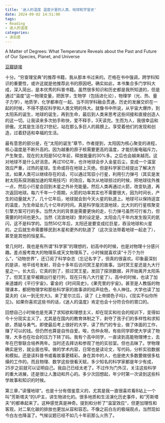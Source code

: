```yaml
---
title: '迷人的温度 温度计里的人类、地球和宇宙史'
date: 2024-09-02 14:51:00
tags:
- Reading
- 迷人的温度
categories:
- 读后感
---
```


A Matter of Degrees: What Temperature Reveals about the Past and Future of Our Species, Planet, and Universe

[豆瓣链接](https://book.douban.com/subject/27016304/)

十分。“穷查理宝典”的推荐书籍，我从那本书过来的。芒格在书中强调，跨学科知识的重要性，或许这就是他推荐此书的原因吧。确实如此，本书集合多门学科大成，深入简出，是本优秀的科普书籍。虽然很多知识和历史都是我所知道的，但是通过“温度”这一物理变量，把医学，生物学（包括进化论），物理学（光、热、量子力学），地质学，化学都串在一起。当不同学科融会贯通，历史的发展交织在一起的时候，不得不感叹科学和人类文明的伟大。就像书中所说，从宇宙大爆炸，到太阳系的诞生，地球的诞生，再到生命，最后到人类来思考这些间接和直接创造人的这一切。让我读来多次拍手称快，爱不释手，3天读完。生而为人，我很幸运和骄傲。尤其是生活在21世纪，站在那么多巨人的肩膀上。享受着他们的发现和创造，过着舒适和幸福的生活。

最有意思的部分是，在“太阳的诞生”章节，作者提到，太阳因为核心聚变的进程，核心温度是不断升高的。因为越重的原子核需要更高的温度，才能抗衡电磁斥力，产生聚变。现在的太阳是50亿年前，释放能量的30%多。之后也会越来越亮。这对地球不是什么好消息。再过10亿年，也许地球会步入金星后尘，变成一个温室效应严重，过热的星球。生命或将在地球上灭绝。但是科学家已经提出了解决方法，如果人类可以继续存在的话，可以通过驾驭小行星，利用引力弹弓（其实是发射太阳系探测器加速的常用技巧）的效应，每次从地球掠过的时候，把地球往外推一点，然后小行星会回到木星之外补充能量。然后人类再通过火箭，改变轨道，再次返回地球。每六千年一个周期，火箭的功率其实也不需要很大，因为时间长，产生的动量就大了。几十亿年后，地球就会到今天火星的轨道上。地球可以保持适宜的温度，为生命延长几十亿年的时间。真是科学版流浪地球，比大刘的行星核聚变引擎方案可行的多。当然大刘的背景是需要更快的走，引力弹弓虽然可行省力，但需要的时间也更久。当然《流浪地球》里的设定是，太阳会几千年内发生毁灭的氦闪，这不是科学的。当然50亿年后，太阳还是要变成红巨星，吞没地球和火星的。之后就生命需要移民到木星和更外的轨道了（这次没法带着地球一起走了），甚至是其他的恒星系。

曾几何时，我也是有所谓“科学家”的理想的，初高中的时候，也是对物理十分感兴趣。差点报考南大的物理系或天文物理系了。小时候就喜欢读“十万个为什么”，“动物世界”，还订阅了科学杂志（忘记名字了，但真的很喜欢。印象最深刻的是讲，地平线号发射，将会十多年后访问冥王星的故事。当时冥王星还是九大行星之一。长大后，它真的到了，掠过冥王星。发回了探测数据，并开始离开太阳系了。但冥王星早被踢出行星行列，现在只有八大行星了）。高中的时候，也读了加来道雄的《平行宇宙》，霍金的《时间简史》，《果壳里的宇宙》。甚至是人教版的物理课本，都把物理学和那些科学家的故事讲的绘声绘色，令人神往。大学也读了加莫夫的《从一到无穷大》。来了爱尔兰后，读了《上帝掷色子吗》，《现实不似你所见》。如果你喜欢这些书的话，《迷人的温度》肯定也会十分符合你的胃口的。

回想自己小时候也是充满了求知欲和理想主义，却在现实和社会的规训下，变得如今十分现实主义了。尤其是在国内的教育体制之下，剥夺了孩子们的多样性和求知欲，质疑与勇气。即使最后考上很好的大学，读了热门的专业，做了体面的工作，赚了可以的钱。但仍然也算是自怜自爱。唉，伤仲永呀。有些同学即使大学读了物理，大多也在社会的压力下转了码。我有个高中同学，一直读到高能物理博士，去年在巴黎联合培养两年。当时还去拜访和参观了他的实验室。但也去昧了。学物理确实是穷，就业面也窄。做的学术内容，日常也是读论文，写代码，分析实验数据和模拟。还是读科普书或看故事更精彩。身在其中的人，也是绝大多数要做很多枯燥的工作的。而且物理、数学这些很看天赋，多少知名的科学家都是年少有成，25岁之前就可以证明自己。我自己已经太老了。不过作为门外汉，关注这些科学的重大进展，还是很让人激动和开心的。多少次回想起，年少时第一次读到这些科学故事和知识的时候。

第三章，”读懂地球“。也是十分有借鉴意义的，尤其是我一直很喜欢看B站上一个叫”芳斯塔夫“的UP主，讲生物进化的。很多地质和生活演化历史事件，和”芳斯塔夫“的都串起来了。这种感觉真是神奇。提到和分析了”温室效应“，但更加理性和客观，对二氧化碳的排放也更加从容和容忍。不像之前白左的极端观点，当然现如今白左也降温了。气候议题已经不如几十年前那么火热了。